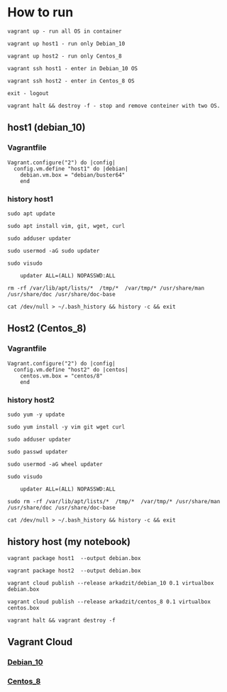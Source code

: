 # How to run

```
vagrant up - run all OS in container

vagrant up host1 - run only Debian_10

vagrant up host2 - run only Centos_8

vagrant ssh host1 - enter in Debian_10 OS

vagrant ssh host2 - enter in Centos_8 OS

exit - logout

vagrant halt && destroy -f - stop and remove conteiner with two OS.

```
## host1 (debian_10)

### Vagrantfile

```
Vagrant.configure("2") do |config|
  config.vm.define "host1" do |debian|
    debian.vm.box = "debian/buster64"
    end
```

### history host1

```
sudo apt update

sudo apt install vim, git, wget, curl

sudo adduser updater

sudo usermod -aG sudo updater

sudo visudo

	updater ALL=(ALL) NOPASSWD:ALL

rm -rf /var/lib/apt/lists/*  /tmp/*  /var/tmp/* /usr/share/man /usr/share/doc /usr/share/doc-base

cat /dev/null > ~/.bash_history && history -c && exit

```

## Host2 (Centos_8)

### Vagrantfile

```
Vagrant.configure("2") do |config|
  config.vm.define "host2" do |centos|
    centos.vm.box = "centos/8"
    end

```
### history host2

```
sudo yum -y update

sudo yum install -y vim git wget curl

sudo adduser updater

sudo passwd updater

sudo usermod -aG wheel updater

sudo visudo

	updater ALL=(ALL) NOPASSWD:ALL

sudo rm -rf /var/lib/apt/lists/*  /tmp/*  /var/tmp/* /usr/share/man /usr/share/doc /usr/share/doc-base

cat /dev/null > ~/.bash_history && history -c && exit

```

## history host (my notebook)

```
vagrant package host1  --output debian.box

vagrant package host2  --output debian.box

vagrant cloud publish --release arkadzit/debian_10 0.1 virtualbox debian.box

vagrant cloud publish --release arkadzit/centos_8 0.1 virtualbox centos.box

vagrant halt && vagrant destroy -f
```

## Vagrant Cloud

### [Debian_10](https://app.vagrantup.com/arkadzit/boxes/debian_10)

### [Centos_8](https://app.vagrantup.com/arkadzit/boxes/centos_8)